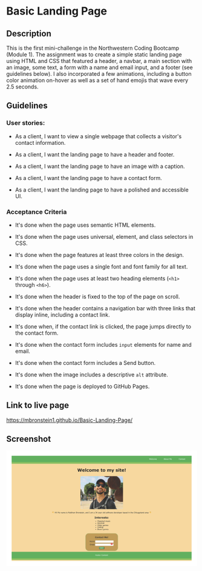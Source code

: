 # Basic Landing Page

## Description

This is the first mini-challenge in the Northwestern Coding Bootcamp (Module 1). The assignment was to create a simple static landing page using HTML and CSS that featured a header, a navbar, a main section with an image, some text, a form with a name and email input, and a footer (see guidelines below). I also incorporated a few animations, including a button color animation on-hover as well as a set of hand emojis that wave every 2.5 seconds.

## Guidelines

### User stories:

* As a client, I want to view a single webpage that collects a visitor's contact information.

* As a client, I want the landing page to have a header and footer.

* As a client, I want the landing page to have an image with a caption.

* As a client, I want the landing page to have a contact form.

* As a client, I want the landing page to have a polished and accessible UI.

### Acceptance Criteria

* It's done when the page uses semantic HTML elements.

* It's done when the page uses universal, element, and class selectors in CSS.

* It's done when the page features at least three colors in the design.

* It's done when the page uses a single font and font family for all text.

* It's done when the page uses at least two heading elements (`<h1>` through `<h6>`).

* It's done when the header is fixed to the top of the page on scroll.

* It's done when the header contains a navigation bar with three links that display inline, including a contact link.

* It's done when, if the contact link is clicked, the page jumps directly to the contact form.

* It's done when the contact form includes `input` elements for name and email.

* It's done when the contact form includes a Send button.

* It's done when the image includes a descriptive `alt` attribute.

* It's done when the page is deployed to GitHub Pages.

## Link to live page

https://mbronstein1.github.io/Basic-Landing-Page/

## Screenshot
![Webpage Screenshot](./assets/Images/screenshot.jpg)